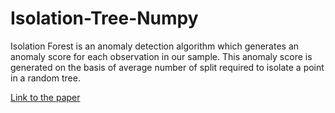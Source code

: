 # Isolation-Tree-Numpy

Isolation Forest is an anomaly detection algorithm which generates an anomaly score for each observation in our sample. This anomaly score is generated on the basis of average number of split required to isolate a point in a random tree. 
 
 [Link to the paper](https://cs.nju.edu.cn/zhouzh/zhouzh.files/publication/icdm08b.pdf?q=isolation-forest)
 
